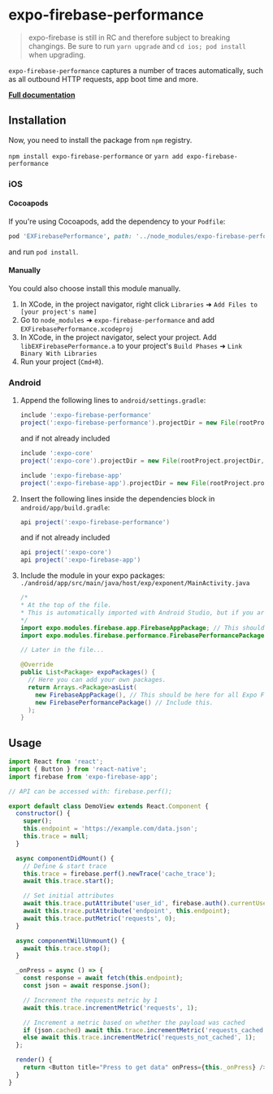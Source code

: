 # expo-firebase-performance

> expo-firebase is still in RC and therefore subject to breaking changings. Be sure to run `yarn upgrade` and `cd ios; pod install` when upgrading.

`expo-firebase-performance` captures a number of traces automatically, such as all outbound HTTP requests, app boot time and more.

[**Full documentation**](https://rnfirebase.io/docs/master/perf-mon/reference/perf-mon)

## Installation

Now, you need to install the package from `npm` registry.

`npm install expo-firebase-performance` or `yarn add expo-firebase-performance`

### iOS

#### Cocoapods

If you're using Cocoapods, add the dependency to your `Podfile`:

```ruby
pod 'EXFirebasePerformance', path: '../node_modules/expo-firebase-performance/ios'
```

and run `pod install`.

#### Manually

You could also choose install this module manually.

1.  In XCode, in the project navigator, right click `Libraries` ➜ `Add Files to [your project's name]`
2.  Go to `node_modules` ➜ `expo-firebase-performance` and add `EXFirebasePerformance.xcodeproj`
3.  In XCode, in the project navigator, select your project. Add `libEXFirebasePerformance.a` to your project's `Build Phases` ➜ `Link Binary With Libraries`
4.  Run your project (`Cmd+R`).

### Android

1.  Append the following lines to `android/settings.gradle`:

    ```gradle
    include ':expo-firebase-performance'
    project(':expo-firebase-performance').projectDir = new File(rootProject.projectDir, '../node_modules/expo-firebase-performance/android')
    ```

    and if not already included

    ```gradle
    include ':expo-core'
    project(':expo-core').projectDir = new File(rootProject.projectDir, '../node_modules/expo-core/android')

    include ':expo-firebase-app'
    project(':expo-firebase-app').projectDir = new File(rootProject.projectDir, '../node_modules/expo-firebase-app/android')
    ```

2.  Insert the following lines inside the dependencies block in `android/app/build.gradle`:

    ```gradle
    api project(':expo-firebase-performance')
    ```

    and if not already included

    ```gradle
    api project(':expo-core')
    api project(':expo-firebase-app')
    ```

3.  Include the module in your expo packages: `./android/app/src/main/java/host/exp/exponent/MainActivity.java`

    ```java
    /*
    * At the top of the file.
    * This is automatically imported with Android Studio, but if you are in any other editor you will need to manually import the module.
    */
    import expo.modules.firebase.app.FirebaseAppPackage; // This should be here for all Expo Firebase features.
    import expo.modules.firebase.performance.FirebasePerformancePackage;

    // Later in the file...

    @Override
    public List<Package> expoPackages() {
      // Here you can add your own packages.
      return Arrays.<Package>asList(
        new FirebaseAppPackage(), // This should be here for all Expo Firebase features.
        new FirebasePerformancePackage() // Include this.
      );
    }
    ```

## Usage

```javascript
import React from 'react';
import { Button } from 'react-native';
import firebase from 'expo-firebase-app';

// API can be accessed with: firebase.perf();

export default class DemoView extends React.Component {
  constructor() {
    super();
    this.endpoint = 'https://example.com/data.json';
    this.trace = null;
  }

  async componentDidMount() {
    // Define & start trace
    this.trace = firebase.perf().newTrace('cache_trace');
    await this.trace.start();

    // Set initial attributes
    await this.trace.putAttribute('user_id', firebase.auth().currentUser.uid);
    await this.trace.putAttribute('endpoint', this.endpoint);
    await this.trace.putMetric('requests', 0);
  }

  async componentWillUnmount() {
    await this.trace.stop();
  }

  _onPress = async () => {
    const response = await fetch(this.endpoint);
    const json = await response.json();

    // Increment the requests metric by 1
    await this.trace.incrementMetric('requests', 1);

    // Increment a metric based on whether the payload was cached
    if (json.cached) await this.trace.incrementMetric('requests_cached', 1);
    else await this.trace.incrementMetric('requests_not_cached', 1);
  };

  render() {
    return <Button title="Press to get data" onPress={this._onPress} />;
  }
}
```

